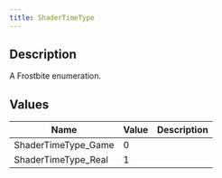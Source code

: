 ```yaml
---
title: ShaderTimeType
---
```

## Description

A Frostbite enumeration.

## Values

| Name                 | Value | Description |
| -------------------- | ----- | ----------- |
| ShaderTimeType\_Game | 0     |             |
| ShaderTimeType\_Real | 1     |             |
